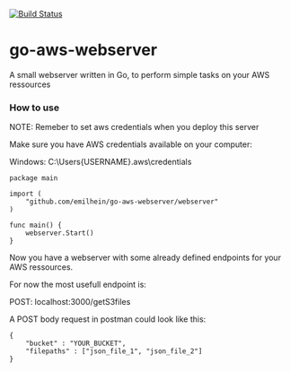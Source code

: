 [![Build Status](https://travis-ci.org/emilhein/go-aws-webserver.svg?branch=master)](https://travis-ci.org/emilhein/go-aws-webserver)

# go-aws-webserver

A small webserver written in Go, to perform simple tasks on your AWS ressources

### How to use

NOTE: Remeber to set aws credentials when you deploy this server

Make sure you have AWS credentials available on your computer:

Windows: C:\Users\{USERNAME}\.aws\credentials

```
package main

import (
	"github.com/emilhein/go-aws-webserver/webserver"
)

func main() {
	webserver.Start()
}

```

Now you have a webserver with some already defined endpoints for your AWS ressources.

For now the most usefull endpoint is:

POST: localhost:3000/getS3files

A POST body request in postman could look like this:

```
{
	"bucket" : "YOUR_BUCKET",
	"filepaths" : ["json_file_1", "json_file_2"]
}

```
